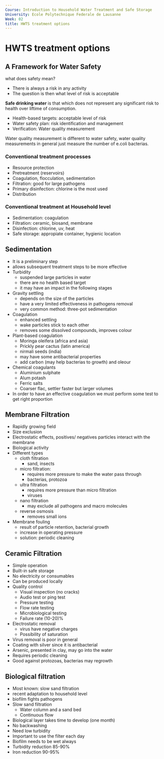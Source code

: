 ```yaml
---
Course: Introduction to Household Water Treatment and Safe Storage
University: Ecole Polytechnique Federale de Lausanne
Week: 02
title: HWTS treatment options
---
```

# HWTS treatment options

## A Framework for Water Safety
what does safety mean?
* There is always a risk in any activity
* The question is then what level of risk is acceptable

**Safe drinking water** is that which  does not represent any significant risk to health over liftime of consumption. 

* Health-based targets: acceptable level of risk
* Water safety plan: risk identification and management
* Verification: Water quality measurement

Water quality measurement is different to water safety, water quality measurements in general just measure the number of e.coli bacterias.

### Conventional treatment processes
* Resource protection
* Pretreatment (reservoirs)
* Coagulation, flocculation, sedimentation 
* Filtration: good for large pathogens
* Primary disinfection: chlorine is the most used
* Distribution

### Conventional treatment at Household level
* Sedimentation: coagulation
* Filtration: ceramic, biosand, membrane
* Disinfection: chlorine, uv, heat
* Safe storage: appropiate container, hygienic location

## Sedimentation
* It is a preliminary step
* allows subsequent treatment steps to be more effective 
* Turbidity
    * suspended large particles in water
    * there are no health based target
    * it may have an impact in the following stages
* Gravity settling
    * depends on the size of the particles
    * have a very limited effectiveness in pathogens removal
    * very common method: three-pot sedimentation
* Coagulation
    * enhanced settling
    * wake particles stick to each other
    * removes some dissolved compounds, improves colour
* Plant-based coagulation
    * Moringa oleifera (africa and asia)
    * Prickly pear cactus (latin america)
    * nirmali seeds (india)
    * may have some antibacterial properties 
    * add carbon (may help bacterias to growth) and oleour
* Chemical coagulants
    * Aluminium sulphate
    * Alum potash
    * Ferric salts
    * Coarser flac, settler faster but larger volumes
* In order to have an effective coagulation we must perform some test to get right proportion

## Membrane Filtration
* Rapidly growing field 
* Size exclusion
* Electrostatic effects, positives/ negatives particles interact with the membrane
* Biological activity
* Different types
    * cloth filtration
        * sand, insects
    * micro filtration: 
        * requires more pressure to make the water pass through
        * bacterias, protozoa
    * ultra filtration
        * requires more pressure than micro filtration
        * viruses
    * nano filtration
        * may exclude all pathogens and macro molecules
    * reverse osmosis
        * removes small ions
* Membrane fouling
    * result of particle retention, bacterial growth 
    * increase in operating pressure
    * solution: periodic cleaning 

## Ceramic Filtration
* Simple operation
* Built-in safe storage
* No electricity or consumables
* Can be produced locally
* Quality control
    * Visual inspection (no cracks)
    * Audio test or ping test
    * Pressure testing
    * Flow rate testing
    * Microbiological testing
    * Failure rate (10-20)%
* Electrostatic removal
    * virus have negative charges
    * Possibility of saturation
* Virus removal is poor in general
* Coating with silver since it is antibacterial
* Arsenic, presented in clay, may go into the water
* Requires periodic cleaning
* Good against protozoas, bacterias may regrowth

## Biological filtration
* Most known: slow sand filtration
* recent adaptation to household level
* biofilm fights pathogens
* Slow sand filtration
    * Water column and a sand bed
    * Continuous flow
* Biological layer takes time to develop (one month)
* No backwashing
* Need low turbidity
* Important to use the filter each day
* Biofilm needs to be wet always
* Turbidity reduction 85-90%
* Iron reduction 90-95%
 
